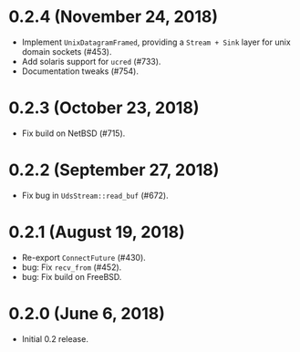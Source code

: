 # 0.2.4 (November 24, 2018)

* Implement `UnixDatagramFramed`, providing a `Stream + Sink` layer for
  unix domain sockets (#453).
* Add solaris support for `ucred` (#733).
* Documentation tweaks (#754).

# 0.2.3 (October 23, 2018)

* Fix build on NetBSD (#715).

# 0.2.2 (September 27, 2018)

* Fix bug in `UdsStream::read_buf` (#672).

# 0.2.1 (August 19, 2018)

* Re-export `ConnectFuture` (#430).
* bug: Fix `recv_from` (#452).
* bug: Fix build on FreeBSD.

# 0.2.0 (June 6, 2018)

* Initial 0.2 release.
